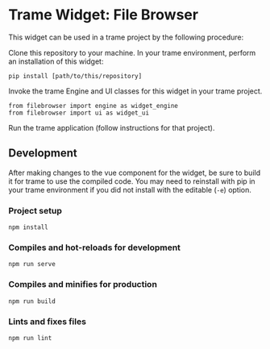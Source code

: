 # Trame Widget: File Browser
This widget can be used in a trame project by the following procedure:

Clone this repository to your machine.
In your trame environment, perform an installation of this widget:
```
pip install [path/to/this/repository]
```

Invoke the trame Engine and UI classes for this widget in your trame project.
```
from filebrowser import engine as widget_engine
from filebrowser import ui as widget_ui
```

Run the trame application (follow instructions for that project).


## Development
After making changes to the vue component for the widget, be sure to build it for trame to use the compiled code. You may need to reinstall with pip in your trame environment if you did not install with the editable (`-e`) option.

### Project setup
```
npm install
```

### Compiles and hot-reloads for development
```
npm run serve
```

### Compiles and minifies for production
```
npm run build
```

### Lints and fixes files
```
npm run lint
```
